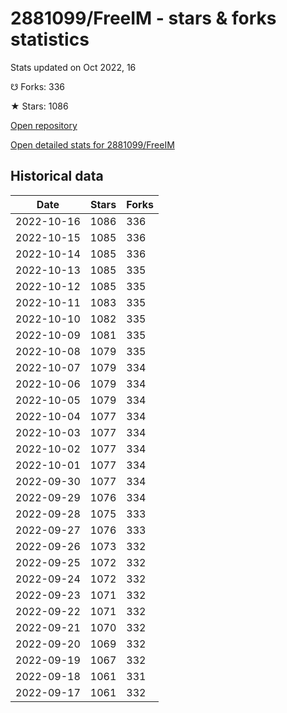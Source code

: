 # 2881099/FreeIM - stars & forks statistics

Stats updated on Oct 2022, 16

☋ Forks: 336

★ Stars: 1086

[Open repository](https://github.com/2881099/FreeIM)

[Open detailed stats for 2881099/FreeIM](https://reviewgithub.com/rep/2881099/FreeIM)

## Historical data
| Date | Stars | Forks |
|------|-------|-------|
| 2022-10-16 | 1086 | 336 | 
| 2022-10-15 | 1085 | 336 | 
| 2022-10-14 | 1085 | 336 | 
| 2022-10-13 | 1085 | 335 | 
| 2022-10-12 | 1085 | 335 | 
| 2022-10-11 | 1083 | 335 | 
| 2022-10-10 | 1082 | 335 | 
| 2022-10-09 | 1081 | 335 | 
| 2022-10-08 | 1079 | 335 | 
| 2022-10-07 | 1079 | 334 | 
| 2022-10-06 | 1079 | 334 | 
| 2022-10-05 | 1079 | 334 | 
| 2022-10-04 | 1077 | 334 | 
| 2022-10-03 | 1077 | 334 | 
| 2022-10-02 | 1077 | 334 | 
| 2022-10-01 | 1077 | 334 | 
| 2022-09-30 | 1077 | 334 | 
| 2022-09-29 | 1076 | 334 | 
| 2022-09-28 | 1075 | 333 | 
| 2022-09-27 | 1076 | 333 | 
| 2022-09-26 | 1073 | 332 | 
| 2022-09-25 | 1072 | 332 | 
| 2022-09-24 | 1072 | 332 | 
| 2022-09-23 | 1071 | 332 | 
| 2022-09-22 | 1071 | 332 | 
| 2022-09-21 | 1070 | 332 | 
| 2022-09-20 | 1069 | 332 | 
| 2022-09-19 | 1067 | 332 | 
| 2022-09-18 | 1061 | 331 | 
| 2022-09-17 | 1061 | 332 | 


